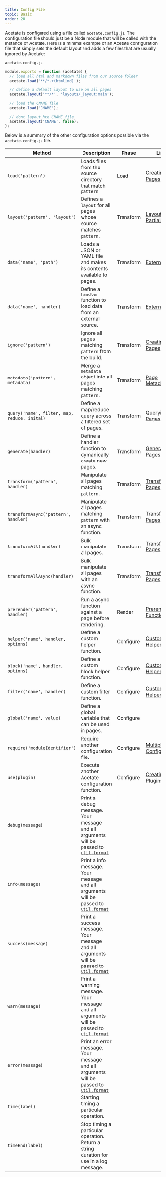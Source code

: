```yaml
---
title: Config File
topic: Basic
order: 20
---
```


Acetate is configured using a file called `acetate.config.js`. The configuration file should just be a Node module that will be called with the instance of Acetate. Here is a minimal example of an Acetate configuration file that simply sets the default layout and adds a few files that are usually ignored by Acetate:

<code class="filename">acetate.config.js</code>

```js
module.exports = function (acetate) {
  // load all html and markdown files from our source folder
  acetate.load('**/*.+(html|md)');

  // define a default layout to use on all pages
  acetate.layout('**/*', 'layouts/_layout:main');

  // load the CNAME file
  acetate.load('CNAME');

  // dont layout hte CNAME file
  acetate.layout('CNAME', false);
};
```

Below is a summary of the other configuration options possible via the `acetate.config.js` file.

| Method | Description | Phase | Link
| --- | --- | --- | --- |
| `load('pattern')` | Loads files from the source directory that match `pattern` | Load | [Creating Pages](/documentation/creating-pages) |
| `layout('pattern', 'layout')` | Defines a `layout` for all pages whose source matches `pattern`. | Transform | [Layouts and Partials](/documentation/layouts-and-partials/) |
| `data('name', 'path')` | Loads a JSON or YAML file and makes its contents available to pages. | Transform | [External Data](/documentation/external-data/) |
| `data('name', handler)` | Define a `handler` function to load data from an external source. | Transform | [External Data](/documentation/external-data/) |
| `ignore('pattern')` | Ignore all pages matching `pattern` from the build. | Transform | [Creating Pages](/documentation/creating-pages) |
| `metadata('pattern', metadata)` | Merge a `metadata` object into all pages matching `pattern`. | Transform | [Page Metadata](/documentation/page-metadata/) |
| `query('name', filter, map, reduce, inital)` | Define a map/reduce query across a filtered set of pages. | Transform | [Querying Pages](/documentation/querying-pages/) |
| `generate(handler)` | Define a handler function to dymanically create new pages. | Transform | [Generating Pages](/documentation/generating-pages/) |
| `transform('pattern', handler)` | Manipulate all pages matching `pattern`. | Transform | [Transforming Pages](/documentation/pages/) |
| `transformAsync('pattern', handler)` | Manipulate all pages matching `pattern` with an async function. | Transform | [Transforming Pages](/documentation/pages/) |
| `transformAll(handler)` | Bulk manipulate all pages. | Transform | [Transforming Pages](/documentation/pages/) |
| `transformAllAsync(handler)` | Bulk manipulate all pages with an async function. | Transform | [Transforming Pages](/documentation/pages/) |
| `prerender('pattern', handler)` | Run a async function against a page before rendering. | Render | [Prerender Functions](/documentation/prerender-functions) |
| `helper('name', handler, options)` | Define a custom helper function. | Configure | [Custom Helpers](/documentation/custom-helpers)
| `block('name', handler, options)` | Define a custom block helper function. | Configure | [Custom Helpers](/documentation/custom-helpers)
| `filter('name', handler)` | Define a custom filter function. | Configure | [Custom Helpers](/documentation/custom-helpers)
| `global('name', value)` | Define a global variable that can be used in pages. | Configure | |
| `require('moduleIdentifier')` | Require another configuration file. | Configure | [Multiple Config Files](/documentation/multiple-config-files/) |
| `use(plugin)` | Execute another Acetate configuration function. | Configure | [Creating Plugins](/documentation/creating-plugins/) |
| `debug(message)` | Print a debug message. Your message and all arguments will be passed to [`util.format`](https://nodejs.org/api/util.html#util_util_format_format)
| `info(message)` | Print a info message. Your message and all arguments will be passed to [`util.format`](https://nodejs.org/api/util.html#util_util_format_format)
| `success(message)` | Print a success message. Your message and all arguments will be passed to [`util.format`](https://nodejs.org/api/util.html#util_util_format_format)
| `warn(message)` | Print a warning message. Your message and all arguments will be passed to [`util.format`](https://nodejs.org/api/util.html#util_util_format_format)
| `error(message)` | Print an error message. Your message and all arguments will be passed to [`util.format`](https://nodejs.org/api/util.html#util_util_format_format)
| `time(label)` | Starting timing a particular operation. | |
| `timeEnd(label)` | Stop timing a particular operation. Return a string duration for use in a log message. | |
